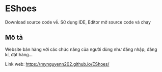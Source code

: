 # EShoes
Download source code về. Sử dụng IDE, Editor mở source code và chạy 
## Mô tả

Website bán hàng với các chức năng của người dùng như đăng nhập, đăng kí, đặt hàng...

Link web: https://mynguyenn202.github.io/EShoes/
